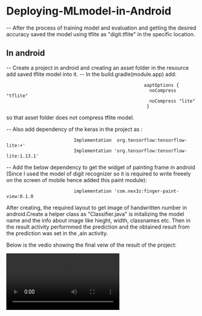 # Deploying-MLmodel-in-Android

-- After the process of training model and evaluation and getting the desired accuracy saved the model using tflite as "digit.tflite" in the specific location. 

<h2>In android</h2>

-- Create a project in android and creating an asset folder in the resource add saved tflite model into it. 
-- In the build.gradle(module.app) add:
                                       
                                                      
                                                       aaptOptions {
	                                                     noCompress "tflite"
	                                                     noCompress "lite"
	                                                    }

so that asset folder does not compress tflite model.
	
-- Also add  dependency of the keras in the project as :
							  
      						 Implementation  org.tensorflow:tensorflow-lite:+'
       						 Implementation 'org.tensorflow:tensorflow-lite:1.13.1'
        
-- Add the below dependency to get the widget of painting frame in android (Since I used the model of digit recognizer so it is required to write freeely on the screen of mobile hence added this paint module):
        
               				 implementation 'com.nex3z:finger-paint-view:0.1.0
					 
After creating, the required layout to get image of handwritten number in android.Create a helper class as "Classifier.java" is initalizing the model name and the info about image like hieght, width, classnames etc. Then in the result activity performmed the prediction and the obtained result from the prediction was set in the ,ain activity.
        
Below is the vedio showing the final veiw of the result  of the project:

![Output](Screenrecorder.mp4)





